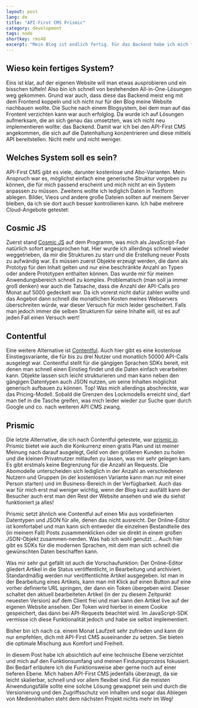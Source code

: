 ```yaml
---
layout: post
lang: de
title: "API-First CMS Prismic"
category: development
tags: node
shortkey: rms48
excerpt: "Mein Blog ist endlich fertig. Für das Backend habe ich mich für Prismic entschieden, einem API-basierten CMS. Hier gibt es einen kleinen Einblick in meinen Findungsprozess."
---
```

## Wieso kein fertiges System?

Eins ist klar, auf der eigenen Website will man etwas ausprobieren und ein bisschen tüfteln! Also bin ich schnell von bestehenden All-in-One-Lösungen weg gekommen. Grund war auch, dass diese das Backend meist eng mit dem Frontend koppeln und ich nicht nur für den Blog meine Website nachbauen wollte. Die Suche nach einem Blogsystem, bei dem man auf das Frontent verzichten kann war auch erfolglog. Da wurde ich auf Lösungen aufmerksam, die an sich genau das umsetzten, was ich nicht neu implementieren wollte: das Backend. Damit war ich bei den API-First CMS angekommen, die sich auf die Datenhaltung konzentrieren und diese mittels API bereitstellen. Nicht mehr und nicht weniger.

## Welches System soll es sein?

API-First CMS gibt es viele, darunter kostenlose und Abo-Varianten. Mein Anspruch war es, möglichst einfach eine generische Struktur vorgeben zu können, die für mich passend erscheint und mich nicht an ein System anpassen zu müssen. Zweitens wollte ich lediglich Daten in Textform ablegen. Bilder, Vieos und andere große Dateien sollten auf meinem Server bleiben, da ich sie dort auch besser kontrollieren kann. Ich habe mehrere Cloud-Angebote getestet:

## Cosmic JS

Zuerst stand [Cosmic JS](https://cosmicjs.com/) auf dem Programm, was mich als JavaScript-Fan natürlich sofort angesprochen hat. Hier wurde ich allerdings schnell wieder weggetrieben, da mir die Strukturen zu starr und die Erstellung neuer Posts zu aufwändig war. Es müssen zuerst Objekte erzeugt werden, die dann als Prototyp für den Inhalt gelten und nur eine beschränkte Anzahl an Typen oder andere Prototypen enthalten können. Das wurde mir für meinen Anwendungsbereich schnell zu komplex. Problematisch (man soll ja immer groß denken) war auch die Tatsache, dass die Anzahl der API-Calls pro Monat auf 5000 gedeckelt war. Da ich vorerst nicht dafür zahlen wollte und das Angebot dann schnell die monatlichen Kosten meines Webservers überschreiten würde, war dieser Versuch für mich leider gescheitert. Falls man jedoch immer die selben Strukturen für seine Inhalte will, ist es auf jeden Fall einen Versuch wert!

## Contentful

Eine weitere Alternative ist [Contentful](https://www.contentful.com/). Auch hier gibt es eine kostenlose Einstiegsvariante, die für bis zu drei Nutzer und monatlich 50000 API-Calls ausgelegt war. Contentful stellt für die gängigen Sprachen SDKs bereit, mit denen man schnell einen Einstieg findet und die Daten einfach verarbeiten kann. Objekte lassen sich leicht strukturieren und man kann neben den gängigen Datentypen auch JSON nutzen, um seine Inhalten möglichst generisch aufbauen zu können. Top! Was mich allerdings abschreckte, war das Pricing-Modell. Sobald die Grenzen des Lockmodells erreicht sind, darf man tief in die Tasche greifen, was mich leider wieder zur Suche quer durch Google und co. nach weiteren API CMS zwang.

## Prismic

Die letzte Alternative, die ich nach Contentful getestete, war [prismic.io](https://prismic.io). Prismic bietet wie auch die Konkurrenz einen gratis Plan und ist meiner Meinung nach darauf ausgelegt, Geld von den größeren Kunden zu holen und die kleinen Privatnutzer mitlaufen zu lassen, was mir sehr gelegen kam. Es gibt erstmals keine Begrenzung für die Anzahl an Requests. Die Abomodelle unterscheiden sich lediglich in der Anzahl an verschiedenen Nutzern und Gruppen (in der kostenlosen Variante kann man nur mit einer Person starten) und im Business-Bereich in der Verfügbarkeit. Auch das war für mich erst mal weniger wichtig, wenn der Blog kurz ausfällt kann der Besucher auch erst man den Rest der Website ansehen und wie du siehst funktioniert ja alles!

Prismic setzt ähnlich wie Contentful auf einen Mix aus vordefinierten Datentypen und JSON für alle, denen das nicht ausreicht. Der Online-Editor ist komfortabel und man kann sich entweder die einzelnen Bestandteile des (in meinem Fall) Posts zusammenklicken oder sie direkt in einem großen JSON-Objekt zusammen-nerden. Was hab ich wohl genutzt ... Auch hier gibt es SDKs für die modernen Sprachen, mit dem man sich schnell die gewünschten Daten beschaffen kann.

Was mir sehr gut gefällt ist auch die Vorschaufunktion: Der Online-Editor gliedert Artikel in die Status veröffentlicht, in Bearbeitung und archiviert. Standardmäßig werden nur veröffentlichte Artikel ausgegeben. Ist man in der Bearbeitung eines Artikels, kann man mit Klick auf einen Button auf eine vorher definierte URL springen, der dann ein Token übergeben wird. Dieser schaltet  den aktuell bearbeiteten Artikel (in der zu diesem Zeitpunkt neuesten Version) auf dem Client frei und man kann den Artikel live auf der eigenen Website ansehen. Der Token wird hierbei in einem Cookie gespeichert, das dann bei API-Requests beachtet wird. Im JavaScript-SDK vermisse ich diese Funktionalität jedoch und habe sie selbst implementiert.

Bisher bin ich nach ca. einem Monat Laufzeit sehr zufrieden und kann dir nur empfehlen, dich mit API-First CMS auseinander zu setzen. Sie bieten die optimale Mischung aus Komfort und Freiheit.

In diesem Post habe ich absichtlich auf eine technische Ebene verzichtet und mich auf den Funktionsumfang und meinen Findungsprozess fokusiert. Bei Bedarf erläutere ich die Funktionsweise aber gerne noch auf einer tieferen Ebene. Mich haben API-First CMS jedenfalls überzeugt, da sie leicht skalierbar, schnell und vor allem flexibel sind. Für die meisten Anwendungsfälle sollte eine solche Lösung gewappnet sein und durch die Versionierung und den Zugriffsschutz von Inhalten und sogar das Ablegen von Medieninhalten steht dem nächsten Projekt nichts mehr im Weg!
